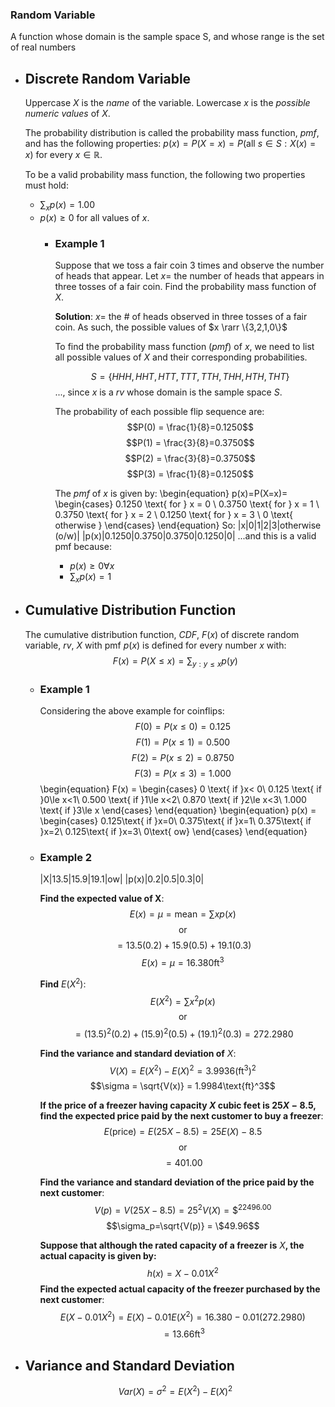 ### Random Variable
A function whose domain is the sample space S, and whose range is the set of real numbers
- ## Discrete Random Variable
  Uppercase $X$ is the *name* of the variable.
  Lowercase $x$ is the *possible numeric values* of $X$.
  
  The probability distribution is called the probability mass function, $pmf$, and has the following properties:
  $p(x)=P(X=x)=P(\text{all }s\in S:X(x)=x)$ for every $x\in\mathbb{R}$.
  
  To be a valid probability mass function, the following two properties must hold:
  * $\sum_xp(x)=1.00$
  * $p(x)\ge0$ for all values of $x$.
	- ### Example 1
	  Suppose that we toss a fair coin 3 times and observe the number of heads that appear. Let $x =$ the number of heads that appears in three tosses of a fair coin. Find the probability mass function of $X$.
	  
	  **Solution**:
	  $x =$ the # of heads observed in three tosses of a fair coin.
	  As such, the possible values of $x \rarr \{3,2,1,0\}$
	  
	  To find the probability mass function ($pmf$) of $x$, we need to list all possible values of $X$ and their corresponding probabilities.
	  
	  $$S=\{HHH,HHT,HTT,TTT,TTH,THH, HTH, THT\}$$
	  ..., since $x$ is a $rv$ whose domain is the sample space $S$.
	  
	  The probability of each possible flip sequence are:
	  $$P(0) = \frac{1}{8}=0.1250$$
	  $$P(1) = \frac{3}{8}=0.3750$$
	  $$P(2) = \frac{3}{8}=0.3750$$
	  $$P(3) = \frac{1}{8}=0.1250$$
	  
	  The $pmf$ of $x$ is given by:
	  \begin{equation}
	  p(x)=P(X=x)=
	  \begin{cases}
	  0.1250 \text{ for } x = 0 \\
	  0.3750 \text{ for } x = 1 \\
	  0.3750 \text{ for } x = 2 \\
	  0.1250 \text{ for } x = 3 \\
	  0 \text{ otherwise }
	  \end{cases}
	  \end{equation}
	  So:
	  |x|0|1|2|3|otherwise (o/w)|
	  |p(x)|0.1250|0.3750|0.3750|0.1250|0|
	  ...and this is a valid pmf because:
	  * $p(x) \ge 0 \forall x$
	  * $\sum_xp(x) = 1$
- ## Cumulative Distribution Function
  The cumulative distribution function, *CDF*, $F(x)$ of discrete random variable, *rv*, $X$ with pmf $p(x)$ is defined for every number $x$ with:
  $$F(x)=P(X\le x)=\sum_{y:y\le x}p(y)$$
	- ### Example 1
	  Considering the above example for coinflips:
	  $$F(0)=P(x\le 0)=0.125$$
	  $$F(1)=P(x\le 1)=0.500$$
	  $$F(2)=P(x\le 2)=0.8750$$
	  $$F(3)=P(x\le 3)=1.000$$
	  \begin{equation}
	  F(x) = 
	  \begin{cases}
	  0 \text{ if }x< 0\\
	  0.125 \text{ if }0\le x<1\\
	  0.500 \text{ if }1\le x<2\\
	  0.870 \text{ if }2\le x<3\\
	  1.000 \text{ if }3\le x
	  \end{cases}
	  \end{equation}
	  \begin{equation}
	  p(x) = 
	  \begin{cases}
	  0.125\text{ if }x=0\\
	  0.375\text{ if }x=1\\
	  0.375\text{ if }x=2\\
	  0.125\text{ if }x=3\\
	  0\text{ ow}
	  \end{cases}
	  \end{equation}
	- ### Example 2
	  |X|13.5|15.9|19.1|ow|
	  |p(x)|0.2|0.5|0.3|0|
	  
	  **Find the expected value of X**:
	  $$E(x) = \mu = \text{mean} = \sum xp(x)$$
	  $$\text{or}$$
	  $$=13.5(0.2)+15.9(0.5)+19.1(0.3)$$
	  $$E(x) = \mu = 16.380\text{ft}^3$$
	  
	  **Find** $E(X^2)$:
	  $$E(X^2)=\sum x^2p(x)$$
	  $$\text{or}$$
	  $$=(13.5)^2(0.2)+(15.9)^2(0.5)+(19.1)^2(0.3)=272.2980$$ 
	  
	  **Find the variance and standard deviation of** $X$:
	  $$V(X)=E(X^2)-E(X)^2 =3.9936(\text{ft}^3)^2$$
	  $$\sigma = \sqrt{V(x)} = 1.9984\text{ft}^3$$
	  
	  **If the price of a freezer having capacity $X$ cubic feet is $25X - 8.5$, find the expected price paid by the next customer to buy a freezer**:
	  $$E(\text{price}) = E(25X-8.5) = 25E(X) - 8.5$$
	  $$\text{or}$$
	  $$=401.00$$
	  
	  **Find the variance and standard deviation of the price paid by the next customer**:
	  $$V(p) = V(25X-8.5)=25^2V(X)=\$^22496.00$$
	  $$\sigma_p=\sqrt{V(p)} = \$49.96$$
	  
	  **Suppose that although the rated capacity of a freezer is** $X$**, the actual capacity is given by:**
	  $$h(x) = X - 0.01X^2$$
	  **Find the expected actual capacity of the freezer purchased by the next customer**:
	  $$E(X-0.01X^2)=E(X)-0.01E(X^2)=16.380-0.01(272.2980)$$
	  $$=13.66\text{ft}^3$$
- ## Variance and Standard Deviation
  $$Var(X) = \sigma^2 = E(X^2)-E(X)^2$$